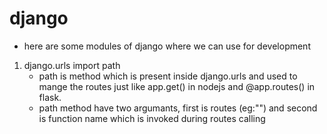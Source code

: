 # django

- here are some modules of django where we can use for development

1. django.urls import path
    - path is method which is present inside django.urls and used to mange the routes just like app.get() in nodejs and @app.routes() in flask.
    - path method have two argumants, first is routes (eg:"") and second is function name which is invoked during routes calling
